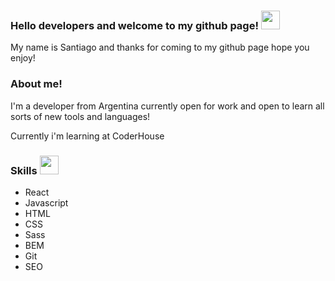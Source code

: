 ### Hello developers and welcome to my github page! <img src="https://raw.githubusercontent.com/MartinHeinz/MartinHeinz/master/wave.gif" width="30" height="30" />

My name is Santiago and thanks for coming to my github page hope you enjoy!

### About me! 

I'm a developer from Argentina currently open for work and open to learn all sorts of new tools and languages!

Currently i'm learning at CoderHouse

### Skills <img src="https://camo.githubusercontent.com/beb64ff21c883e318e4f5db5231c2ba4175705bea1c9249e82a41ab375db4f75/68747470733a2f2f6d65646961322e67697068792e636f6d2f6d656469612f51737347456d706b79454f684243623765312f67697068792e6769663f6369643d656366303565343761306e336769316266716e74716d6f62386739616964316f796a327772336473336d67373030626c267269643d67697068792e676966" width="30" height="30" />
* React
* Javascript
* HTML
* CSS
* Sass
* BEM
* Git
* SEO




